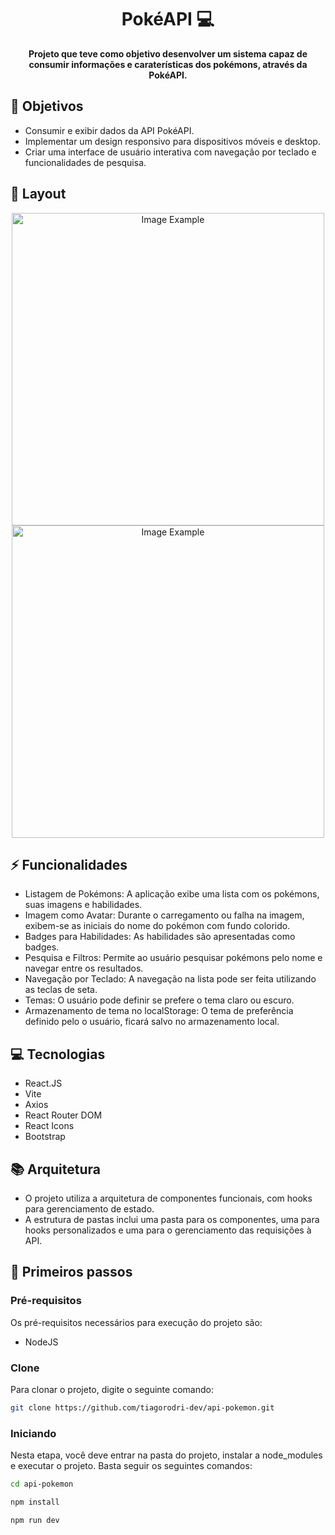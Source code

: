 <h1 align="center" style="font-weight: bold;">PokéAPI 💻</h1>

<p align="center">
    <b>Projeto que teve como objetivo desenvolver um sistema capaz de consumir informações e caraterísticas dos pokémons, através da PokéAPI. </b>
</p>

<h2>🎯 Objetivos</h2>

- Consumir e exibir dados da API PokéAPI.
- Implementar um design responsivo para dispositivos móveis e desktop.
- Criar uma interface de usuário interativa com navegação por teclado e funcionalidades de pesquisa.


<h2 id="layout">🎨 Layout</h2>

<p align="center">
    <img src="https://github.com/user-attachments/assets/c686738a-2dec-458e-92ea-1a730c0ac8b8" alt="Image Example" width="500px">
    <img src="https://github.com/user-attachments/assets/d2cf1448-6271-4346-93d1-cbbbdac8ea4b" alt="Image Example" width="500px">
</p>

<h2>⚡ Funcionalidades</h2>

- Listagem de Pokémons: A aplicação exibe uma lista com os pokémons, suas imagens e habilidades.
- Imagem como Avatar: Durante o carregamento ou falha na imagem, exibem-se as iniciais do nome do pokémon com fundo colorido.
- Badges para Habilidades: As habilidades são apresentadas como badges.
- Pesquisa e Filtros: Permite ao usuário pesquisar pokémons pelo nome e navegar entre os resultados.
- Navegação por Teclado: A navegação na lista pode ser feita utilizando as teclas de seta.
- Temas: O usuário pode definir se prefere o tema claro ou escuro.
- Armazenamento de tema no localStorage: O tema de preferência definido pelo o usuário, ficará salvo no armazenamento local.

<h2>💻 Tecnologias</h2>

- React.JS
- Vite
- Axios
- React Router DOM
- React Icons
- Bootstrap

<h2>📚 Arquitetura</h2>

- O projeto utiliza a arquitetura de componentes funcionais, com hooks para gerenciamento de estado.
- A estrutura de pastas inclui uma pasta para os componentes, uma para hooks personalizados e uma para o gerenciamento das requisições à API.

<h2>🚀 Primeiros passos</h2>

<h3>Pré-requisitos</h3>

Os pré-requisitos necessários para execução do projeto são:

- NodeJS

<h3>Clone</h3>

Para clonar o projeto, digite o seguinte comando:

```bash
git clone https://github.com/tiagorodri-dev/api-pokemon.git
```

<h3>Iniciando</h3>

Nesta etapa, você deve entrar na pasta do projeto, instalar a node_modules e executar o projeto. Basta seguir os seguintes comandos:

```bash
cd api-pokemon
```
```bash
npm install
```
```bash
npm run dev
```
